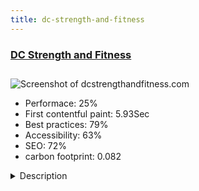 ```yaml
---
title: dc-strength-and-fitness
---
```


<div style="height: 3rem">
  <a href="http://dcstrengthandfitness.com/"><h3>DC Strength and Fitness</h3></a>
</div>
<img loading="lazy" src="/images/thumbs/dcstrengthandfitness.com.jpg" alt="Screenshot of dcstrengthandfitness.com" />
<ul>
  <li>Performace: 25%</li>
  <li>
    First contentful paint:
    5.93Sec
  </li>
  <li>Best practices: 79%</li>
  <li>Accessibility: 63%</li>
  <li>SEO: 72%</li>
  <li>carbon footprint: 0.082</li>
</ul>
<details>
  <summary>Description</summary>
  <p>Our philosophy is that results are the most powerful motivator for driving sustained success in any strength and conditioning program.  Our programs are designed to give you measurable results.</p>
</details>


